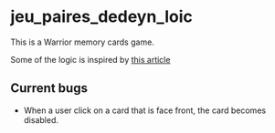 # jeu_paires_dedeyn_loic
This is a Warrior memory cards game.

Some of the logic is inspired by [this article](https://dev.to/javascriptacademy/creating-a-memory-card-game-with-html-css-and-javascript-57g1)

## Current bugs

- When a user click on a card that is face front, the card becomes disabled.